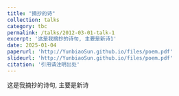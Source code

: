 ```yaml
---
title: "摘抄的诗"
collection: talks
category: tbc
permalink: /talks/2012-03-01-talk-1
excerpt: '这是我摘抄的诗句, 主要是新诗1'
date: 2025-01-04
paperurl: 'http://YunbiaoSun.github.io/files/poem.pdf'
slideurl: 'http://YunbiaoSun.github.io/files/poem.pdf'
citation: '引用请注明出处'
---
```


这是我摘抄的诗句, 主要是新诗
